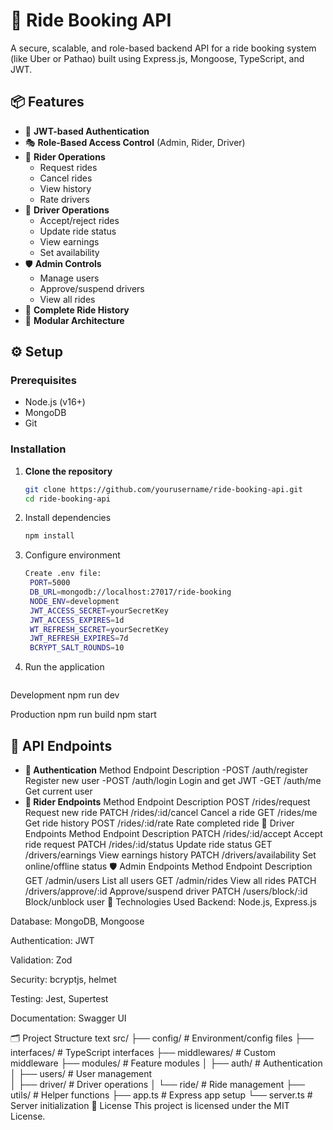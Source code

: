
# 🚖 Ride Booking API

A secure, scalable, and role-based backend API for a ride booking system (like Uber or Pathao) built using Express.js, Mongoose, TypeScript, and JWT.



## 📦 Features

- 🔐 **JWT-based Authentication**
- 🎭 **Role-Based Access Control** (Admin, Rider, Driver)
- 🧍 **Rider Operations**
  - Request rides
  - Cancel rides
  - View history
  - Rate drivers
- 🚗 **Driver Operations**
  - Accept/reject rides
  - Update ride status
  - View earnings
  - Set availability
- 🛡 **Admin Controls**
  - Manage users
  - Approve/suspend drivers
  - View all rides
- 📜 **Complete Ride History**
- 🧱 **Modular Architecture**

## ⚙️ Setup

### Prerequisites
- Node.js (v16+)
- MongoDB
- Git

### Installation

1. **Clone the repository**

   ```bash
   git clone https://github.com/yourusername/ride-booking-api.git
   cd ride-booking-api


2. Install dependencies

   ```bash
   npm install
   

3. Configure environment
   ```bash
   Create .env file:
    PORT=5000
    DB_URL=mongodb://localhost:27017/ride-booking
    NODE_ENV=development
    JWT_ACCESS_SECRET=yourSecretKey
    JWT_ACCESS_EXPIRES=1d
    WT_REFRESH_SECRET=yourSecretKey
    JWT_REFRESH_EXPIRES=7d
    BCRYPT_SALT_ROUNDS=10

4. Run the application

    ```bash
 Development
    npm run dev

 Production
    npm run build
    npm start


##  🔗 API Endpoints
- **🔐 Authentication**
Method	Endpoint	Description
-POST	/auth/register	Register new user
-POST	/auth/login	Login and get JWT
-GET	/auth/me	Get current user
- **🧍 Rider Endpoints**
Method	Endpoint	Description
POST	/rides/request	Request new ride
PATCH	/rides/:id/cancel	Cancel a ride
GET	/rides/me	Get ride history
POST	/rides/:id/rate	Rate completed ride
🚗 Driver Endpoints
Method	Endpoint	Description
PATCH	/rides/:id/accept	Accept ride request
PATCH	/rides/:id/status	Update ride status
GET	/drivers/earnings	View earnings history
PATCH	/drivers/availability	Set online/offline status
🛡 Admin Endpoints
Method	Endpoint	Description
GET	/admin/users	List all users
GET	/admin/rides	View all rides
PATCH	/drivers/approve/:id	Approve/suspend driver
PATCH	/users/block/:id	Block/unblock user
🧩 Technologies Used
Backend: Node.js, Express.js

Database: MongoDB, Mongoose

Authentication: JWT

Validation: Zod

Security: bcryptjs, helmet

Testing: Jest, Supertest

Documentation: Swagger UI

🗂 Project Structure
text
src/
├── config/         # Environment/config files
├── interfaces/     # TypeScript interfaces
├── middlewares/    # Custom middleware
├── modules/        # Feature modules
│   ├── auth/       # Authentication
│   ├── users/      # User management  
│   ├── driver/     # Driver operations
│   └── ride/       # Ride management
├── utils/          # Helper functions
├── app.ts          # Express app setup
└── server.ts       # Server initialization
📄 License
This project is licensed under the MIT License.
